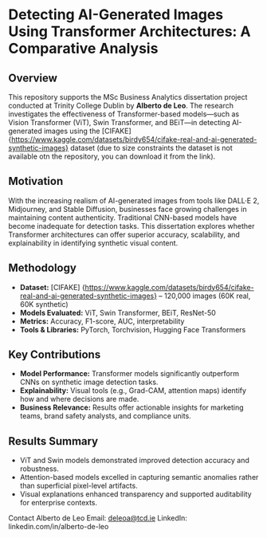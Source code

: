# Detecting AI-Generated Images Using Transformer Architectures: A Comparative Analysis

## Overview

This repository supports the MSc Business Analytics dissertation project conducted at Trinity College Dublin by **Alberto de Leo**. The research investigates the effectiveness of Transformer-based models—such as Vision Transformer (ViT), Swin Transformer, and BEiT—in detecting AI-generated images using the [CIFAKE] {https://www.kaggle.com/datasets/birdy654/cifake-real-and-ai-generated-synthetic-images} dataset (due to size constraints the dataset is not available otn the repository, you can download it from the link).

## Motivation

With the increasing realism of AI-generated images from tools like DALL·E 2, Midjourney, and Stable Diffusion, businesses face growing challenges in maintaining content authenticity. Traditional CNN-based models have become inadequate for detection tasks. This dissertation explores whether Transformer architectures can offer superior accuracy, scalability, and explainability in identifying synthetic visual content.

## Methodology

- **Dataset:** [CIFAKE] {https://www.kaggle.com/datasets/birdy654/cifake-real-and-ai-generated-synthetic-images} – 120,000 images (60K real, 60K synthetic)
- **Models Evaluated:** ViT, Swin Transformer, BEiT, ResNet-50
- **Metrics:** Accuracy, F1-score, AUC, interpretability
- **Tools & Libraries:** PyTorch, Torchvision, Hugging Face Transformers

## Key Contributions

- **Model Performance:** Transformer models significantly outperform CNNs on synthetic image detection tasks.
- **Explainability:** Visual tools (e.g., Grad-CAM, attention maps) identify how and where decisions are made.
- **Business Relevance:** Results offer actionable insights for marketing teams, brand safety analysts, and compliance units.

## Results Summary

- ViT and Swin models demonstrated improved detection accuracy and robustness.
- Attention-based models excelled in capturing semantic anomalies rather than superficial pixel-level artifacts.
- Visual explanations enhanced transparency and supported auditability for enterprise contexts.

Contact
Alberto de Leo
Email: deleoa@tcd.ie
LinkedIn: linkedin.com/in/alberto-de-leo
